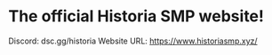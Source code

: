 # The official Historia SMP website!
Discord: dsc.gg/historia
Website URL: https://www.historiasmp.xyz/
